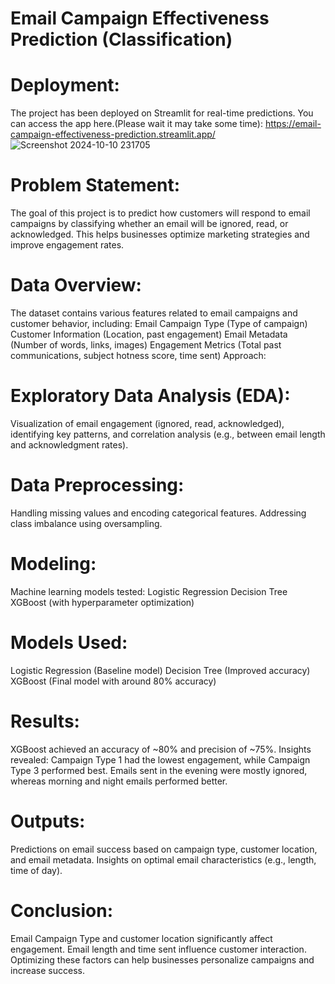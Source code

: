 # Email Campaign Effectiveness Prediction (Classification)

# Deployment:
The project has been deployed on Streamlit for real-time predictions.
You can access the app here.(Please wait it may take some time):
https://email-campaign-effectiveness-prediction.streamlit.app/
![Screenshot 2024-10-10 231705](https://github.com/user-attachments/assets/fdaf92ee-47b0-4169-85bc-33f0012c8746)

# Problem Statement:
The goal of this project is to predict how customers will respond to email campaigns by classifying whether an email will be ignored, read, or acknowledged. This helps businesses optimize marketing strategies and improve engagement rates.

# Data Overview:
The dataset contains various features related to email campaigns and customer behavior, including:
Email Campaign Type (Type of campaign)
Customer Information (Location, past engagement)
Email Metadata (Number of words, links, images)
Engagement Metrics (Total past communications, subject hotness score, time sent)
Approach:

# Exploratory Data Analysis (EDA):
Visualization of email engagement (ignored, read, acknowledged), identifying key patterns, and correlation analysis (e.g., between email length and acknowledgment rates).

# Data Preprocessing:
Handling missing values and encoding categorical features.
Addressing class imbalance using oversampling.

# Modeling:
Machine learning models tested:
Logistic Regression
Decision Tree
XGBoost (with hyperparameter optimization)

# Models Used:
Logistic Regression (Baseline model)
Decision Tree (Improved accuracy)
XGBoost (Final model with around 80% accuracy)

# Results:
XGBoost achieved an accuracy of ~80% and precision of ~75%.
Insights revealed:
Campaign Type 1 had the lowest engagement, while Campaign Type 3 performed best.
Emails sent in the evening were mostly ignored, whereas morning and night emails performed better.

# Outputs:
Predictions on email success based on campaign type, customer location, and email metadata.
Insights on optimal email characteristics (e.g., length, time of day).

# Conclusion:
Email Campaign Type and customer location significantly affect engagement.
Email length and time sent influence customer interaction.
Optimizing these factors can help businesses personalize campaigns and increase success.


